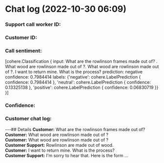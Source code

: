 # Chat log (2022-10-30 06:09)
### Support call worker ID: 
### Customer ID:
### Call sentiment: 
[cohere.Classification {
	input: What are the rowlinson frames made out of?
. What wood are rowlinson made out of ?. What wood are rowlinson made out of ?. I want to return mine. What is the process?
	prediction: negative
	confidence: 0.7984414
	labels: {'negative': cohere.LabelPrediction {
	confidence: 0.7984414
}, 'neutral': cohere.LabelPrediction {
	confidence: 0.13325138
}, 'positive': cohere.LabelPrediction {
	confidence: 0.06830719
}}
}]
### Confidence:
### Customer chat log: 
---## Details
**Customer:** What are the rowlinson frames made out of?
<br>**Customer:** What wood are rowlinson made out of ?<br>**Customer:** What wood are rowlinson made out of ?<br>**Customer Support:** Rowlinson are made out of wood.<br>**Customer:** I want to return mine. What is the process?<br>**Customer Support:** I'm sorry to hear that. Here is the form ...<br>
